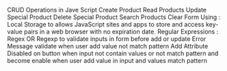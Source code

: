 CRUD Operations in Jave Script
Create Product 
Read Products
Update Special Product
Delete Special Product
Search Products
Clear Form
Using : 
Local Storage to allows JavaScript sites and apps to store and access key-value pairs in a web browser with no expiration date.
Regular Expressions : Regex OR Regexp to validate inputs in form before add or update
Error Message validate when user add value not match pattern
Add Attribute Disabled on button when input not contain values or not match pattern and become enable when user add value in input and values match pattern

